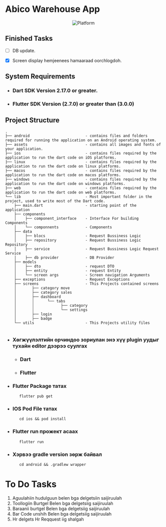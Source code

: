 # Abico Warehouse App

<p align="center">
    <img src="https://img.shields.io/badge/Platform-Android%20|%20iOS?logo=flutter" alt="Platform"/>
</p>

## Finished Tasks
 - [ ] DB update.
 - [x] Screen display hemjeenees hamaaraad oorchlogdoh.


## System Requirements

 - ### Dart SDK Version 2.17.0 or greater.
 - ### Flutter SDK Version (2.7.0) or greater than (3.0.0)


## Project Structure

```
.
├── android                         - contains files and folders required for running the application on an Android operating system.
├── assets                          - contains all images and fonts of your application.
├── ios                             - contains files required by the application to run the dart code on iOS platforms.
├── linux                           - contains files required by the application to run the dart code on linux platforms.
├── macos                           - contains files required by the application to run the dart code on macos platforms.
├── windows                         - contains files required by the application to run the dart code on windows platforms.
├── web                             - contains files required by the application to run the dart code on web platforms.
└── lib                             - Most important folder in the project, used to write most of the Dart code. 
    ├── main.dart                   - starting point of the application
    ├── components
    │    ├── component_interface    - Interface For building Components 
    │    └── componnents            - Components
    ├── data
    │    ├── blocs                  - Request Bussiness Logic
    │    ├── repository             - Request Bussiness Logic Repository
    │    ├── service                - Request Bussiness Logic Request Service
    │    ├── db provider            - DB Provider
    ├── models
    │    ├── dto                    - request DTO 
    │    ├── entity                 - request Entity
    │    └── screen args            - Screen navigation Arguments
    ├── exceptions                  - Request Exceptions
    ├── screens                     - This Projects contained screens
    │       ├── category move 
    │       ├── category sales  
    │       ├── dashboard
    │       │      └── tabs
    │       │            ├── category
    │       │            └── settings 
    │       ├── login
    │       ├── badge
    └── utils                       - This Projects utility files
    
```

- ### Хөгжүүлэлтийн орчиндоо зориулан энэ хүү plugin уудыг тухайн editor дээрээ суулгах

  -  ### Dart
  -  ### Flutter 


- ### Flutter Package татах

         flutter pub get

- ### IOS Pod File татах

         cd ios && pod install 


- ### Flutter run прожект асаах

         flutter run  

- ### Хэрвээ gradle version зөрж байвал  

         cd android && .gradlew wrapper 


# To Do Tasks

1.  Aguulahiin hudulguun  belen bga delgetsiin saijiruulah
2. Toollogiin Burtgel     Belen bga delgetsiig saijiruulah
3. Baraanii burtgel       Belen bga delgetsiig saijiruulah
4. Bar Code unshih        Belen bga delgetsiig saijiruulah
5. Hr delgets             Hr Reqquest iig shalgah